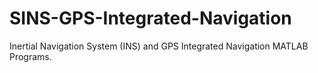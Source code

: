 # SINS-GPS-Integrated-Navigation
Inertial Navigation System (INS) and GPS Integrated Navigation MATLAB Programs.
